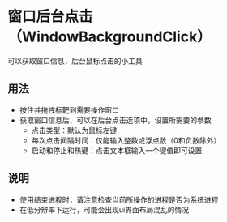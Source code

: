 # 窗口后台点击（WindowBackgroundClick）
可以获取窗口信息，后台鼠标点击的小工具

## 用法

- 按住并拖拽标靶到需要操作窗口
- 获取窗口信息后，可以在后台点击选项中，设置所需要的参数
  - 点击类型：默认为鼠标左键
  - 每次点击间隔时间：仅能输入整数或浮点数（0和负数除外）
  - 启动和停止和热键：点击文本框输入一个键值即可设置

## 说明

- 使用结束进程时，请注意检查当前所操作的进程是否为系统进程
- 在低分辨率下运行，可能会出现ui界面布局混乱的情况
